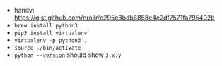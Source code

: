 * handy: https://gist.github.com/nrollr/e295c3bdb8858c4c2df7571fa795402b
* `brew install python3`
* `pip3 install virtualenv`
* `virtualenv -p python3 .`
* `source ./bin/activate`
* `python --version` should show `3.x.y`
